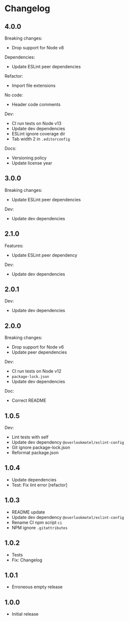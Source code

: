 # Changelog

## 4.0.0

Breaking changes:

* Drop support for Node v8

Dependencies:

* Update ESLint peer dependencies

Refactor:

* Import file extensions

No code:

* Header code comments

Dev:

* CI run tests on Node v13
* Update dev dependencies
* ESLint ignore coverage dir
* Tab width 2 in `.editorconfig`

Docs:

* Versioning policy
* Update license year

## 3.0.0

Breaking changes:

* Update ESLint peer dependencies

Dev:

* Update dev dependencies

## 2.1.0

Features:

* Update ESLint peer dependency

Dev:

* Update dev dependencies

## 2.0.1

Dev:

* Update dev dependencies

## 2.0.0

Breaking changes:

* Drop support for Node v6
* Update peer dependencies

Dev:

* CI run tests on Node v12
* `package-lock.json`
* Update dev dependencies

Doc:

* Correct README

## 1.0.5

Dev:

* Lint tests with self
* Update dev dependency `@overlookmotel/eslint-config`
* Git ignore package-lock.json
* Reformat package.json

## 1.0.4

* Update dependencies
* Test: Fix lint error [refactor]

## 1.0.3

* README update
* Update dev dependency `@overlookmotel/eslint-config`
* Rename CI npm script `ci`
* NPM ignore `.gitattributes`

## 1.0.2

* Tests
* Fix: Changelog

## 1.0.1

* Erroneous empty release

## 1.0.0

* Initial release
